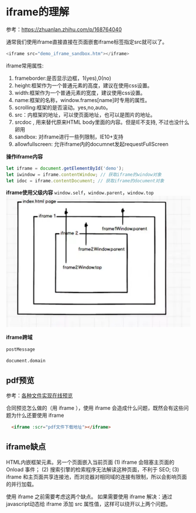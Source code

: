
# iframe的理解

参考：https://zhuanlan.zhihu.com/p/168764040

通常我们使用iframe直接直接在页面嵌套iframe标签指定src就可以了。
```js
<iframe src="demo_iframe_sandbox.htm"></iframe>
```
iframe常用属性:
1. frameborder:是否显示边框，1(yes),0(no)
2. height:框架作为一个普通元素的高度，建议在使用css设置。
3. width:框架作为一个普通元素的宽度，建议使用css设置。
4. name:框架的名称，window.frames[name]时专用的属性。
5. scrolling:框架的是否滚动。yes,no,auto。
6. src：内框架的地址，可以使页面地址，也可以是图片的地址。
7. srcdoc , 用来替代原来HTML body里面的内容。但是IE不支持, 不过也没什么卵用
8. sandbox: 对iframe进行一些列限制，IE10+支持
9. allowfullscreen: 允许iframe内的documnet发起requestFullScreen

**操作iframe内容**
```js
let iframe = document.getElementById('demo');
let iwindow = iframe.contentWindow; // 获取iframe的window对象
let idoc = iframe.contentDocument; // 获取iframe的document对象
```

**iframe使用父级内容**
`window.self`，`window.parent`，`window.top`
![iframe](./asset/iframe.png)

**iframe跨域**

`postMessage`

`document.domain`

## pdf预览

参考：[各种文件实现在线预览](https://juejin.cn/post/7038157616291250190)

合同预览怎么做的（用 iframe ），使用 iframe 会造成什么问题，既然会有这些问题为什么还要使用 iframe

```html
  <iframe :scr="pdf文件下载地址"></iframe>
```

## iframe缺点

HTML内嵌框架元素。另一个页面嵌入当前页面
(1) iframe 会阻塞主页面的 Onload 事件；
(2) 搜索引擎的检索程序无法解读这种页面，不利于 SEO;
(3) iframe 和主页面共享连接池，而浏览器对相同域的连接有限制，所以会影响页面的并行加载。

使用 iframe 之前需要考虑这两个缺点。
如果需要使用 iframe
解决：通过 javascript动态给 iframe 添加 src 属性值，这样可以绕开以上两个问题。